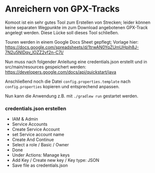 # Anreichern von GPX-Tracks
Komoot ist ein sehr gutes Tool zum Erstellen von Strecken; leider können keine separaten Wegpunkte im zum  Download angebotenen GPX-Track angelegt werden. Diese Lücke soll dieses Tool schließen.

Touren werden in einem Google Docs Sheet gepflegt; Vorlage hier: https://docs.google.com/spreadsheets/d/1trwAN0YqZUmUHpih8J-7N2u5NIDqv_lOZZ2vf2n-C7I/

Nun muss nach folgender Anleitung eine credentials.json erstellt und in src/main/resources gespeichert werden: https://developers.google.com/docs/api/quickstart/java

Anschließend noch die Datei ```config.properties.template``` nach ```config.properties``` kopieren und entsprechend anpassen.

Nun kann die Anwendung z.B. mit ```./gradlew run``` gestartet werden.

### credentials.json erstellen
* IAM & Admin
* Service Accounts
* Create Service Account
* set Service account name
* Create And Continue
* Select a role / Basic / Owner
* Done
* Under Actions: Manage keys
* Add Key / Create new key / Key type: JSON
* Save file as credentials.json